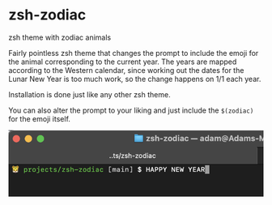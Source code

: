 # zsh-zodiac
zsh theme with zodiac animals

Fairly pointless zsh theme that changes the prompt to include the emoji for the animal corresponding to the current year.
The years are mapped according to the Western calendar, since working out the dates for the Lunar New Year is too much work, so the change happens on 1/1 each year.

Installation is done just like any other zsh theme.

You can also alter the prompt to your liking and just include the `$(zodiac)` for the emoji itself.

![img](screenshot.png)
